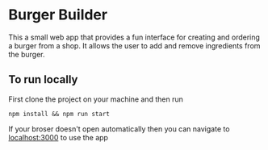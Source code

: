# Burger Builder

This a small web app that provides a fun interface for creating and ordering a burger from a shop. 
It allows the user to add and remove ingredients from the burger.

## To run locally

First clone the project on your machine and then run

```npm install && npm run start```

If your broser doesn't open automatically then you can navigate to [localhost:3000](localhost:3000) to use the app
